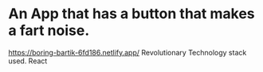 # An App that has a button that makes a fart noise. 

https://boring-bartik-6fd186.netlify.app/
Revolutionary Technology stack used.
React
